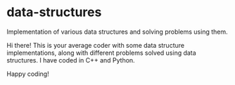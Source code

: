 # data-structures
Implementation of various data structures and solving problems using them.

Hi there! This is your average coder with some data structure implementations, along with different problems solved using data structures. I have coded in C++ and Python.

Happy coding!
